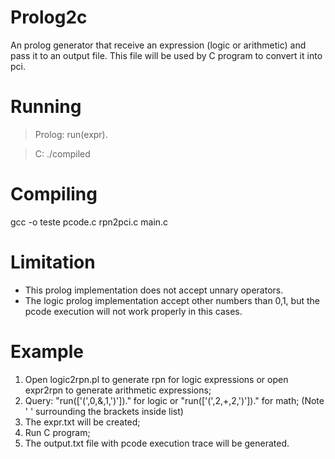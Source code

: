 # Prolog2c
An prolog generator that receive an expression (logic or arithmetic) and pass it to an output file. This file will be used by C program to convert it into pci.

# Running
> Prolog: run(expr).

> C: ./compiled

# Compiling
gcc -o teste pcode.c rpn2pci.c main.c

# Limitation
* This prolog implementation does not accept unnary operators.
* The logic prolog implementation accept other numbers than 0,1, but the pcode execution will not work properly in this cases.

# Example
1. Open logic2rpn.pl to generate rpn for logic expressions or open expr2rpn to generate arithmetic expressions;
2. Query: "run(['(',0,&,1,')'])." for logic or "run(['(',2,+,2,')'])." for math; (Note ' ' surrounding the brackets inside list)
3. The expr.txt will be created;
4. Run C program;
5. The output.txt file with pcode execution trace will be generated.
